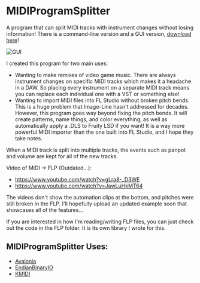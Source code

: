 # MIDIProgramSplitter

A program that can split MIDI tracks with instrument changes without losing information!
There is a command-line version and a GUI version, [download here](https://github.com/Kermalis/MIDIProgramSplitter/releases)!

![GUI](https://github.com/Kermalis/MIDIProgramSplitter/assets/29823718/66314f49-7370-4aa1-92f8-5b182fde9422)


I created this program for two main uses:
* Wanting to make remixes of video game music.
There are always instrument changes on specific MIDI tracks which makes it a headache in a DAW.
So placing every instrument on a separate MIDI track means you can replace each individual one with a VST or something else!
* Wanting to import MIDI files into FL Studio without broken pitch bends.
This is a huge problem that Image-Line hasn't addressed for decades.
However, this program goes way beyond fixing the pitch bends.
It will create patterns, name things, and color everything, as well as automatically apply a .DLS to Fruity LSD if you want!
It is a way more powerful MIDI importer than the one built into FL Studio, and I hope they take notes.

When a MIDI track is split into multiple tracks, the events such as panpot and volume are kept for all of the new tracks.

Video of MIDI -> FLP (Outdated...):
* https://www.youtube.com/watch?v=gLra8-_D3WE
* https://www.youtube.com/watch?v=JawLuHkMT64

The videos don't show the automation clips at the bottom, and pitches were still broken in the FLP.
I'll hopefully upload an updated example soon that showcases all of the features...

If you are interested in how I'm reading/writing FLP files, you can just check out the code in the FLP folder.
It is its own library I wrote for this.

## MIDIProgramSplitter Uses:
* [Avalonia](https://github.com/AvaloniaUI/Avalonia)
* [EndianBinaryIO](https://github.com/Kermalis/EndianBinaryIO)
* [KMIDI](https://github.com/Kermalis/KMIDI)
